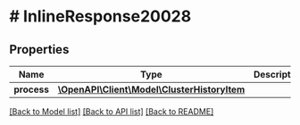 # # InlineResponse20028

## Properties

Name | Type | Description | Notes
------------ | ------------- | ------------- | -------------
**process** | [**\OpenAPI\Client\Model\ClusterHistoryItem**](ClusterHistoryItem.md) |  | [optional]

[[Back to Model list]](../../README.md#models) [[Back to API list]](../../README.md#endpoints) [[Back to README]](../../README.md)

